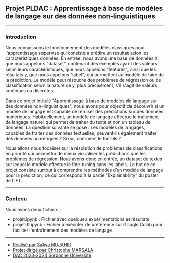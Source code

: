 ## Projet PLDAC : Apprentissage à base de modèles de langage sur des données non-linguistiques

---

### Introduction

Nous connaissons le fonctionnement des modèles classiques pour l'apprentissage supervisé qui consiste à prédire un résultat selon les caractéristiques données. En entrée, nous avons une base de données X, que nous appelons "dataset", contenant des exemples ayant des valeurs selon leurs caractéristiques, que nous appelons "features", ainsi que les résultats y, que nous appelons "label", qui permettent au modèle de faire de la prédiction. Le modèle peut résoudre des problèmes de régression ou de classification selon la nature de y, plus précisément, s'il s'agit de valeurs continues ou discrètes.</br>

Dans ce projet intitulé "Apprentissage à base de modèles de langage sur des données non-linguistiques", nous avons pour objectif de découvrir si un modèle de langage est capable de réaliser des prédictions sur des données numériques. Habituellement, un modèle de langage effectue le traitement de langage naturel qui permet de traiter du texte et non un tableau de données. La question suivante se pose : Les modèles de langages, capables de traiter des données textuelles, peuvent-ils également traiter des données numériques ? Si oui, comment le font-ils ? </br>

Nous allons nous focaliser sur la résolution de problèmes de classifications en priorité qui permettra de mieux visualiser les prédictions que les problèmes de régression. Nous avons donc en entrée, un dataset de textes sur lequel le modèle effectue le fine-tuning sans les labels. Le but de ce projet consiste surtout à comprendre les méthodes d’un modèle de langage pour la prédiction, ce qui correspond à la partie “Explainability” du poster de LIFT. </br>

---

### Contenu

Nous avons deux fichiers : </br>
- projet.ipynb : Fichier avec quelques expérimentations et résultats
- projet-ft.ipynb : Fichier à exécuter de préférence sur Google Colab pour faciliter l'entraînement des modèles de langage

---

- <u>Réalisé par Salwa MUJAHID</u>
- <u>Projet dirigé par Christophe MARSALA</u>
- <u>DAC 2023-2024 Sorbonne Université</u>

